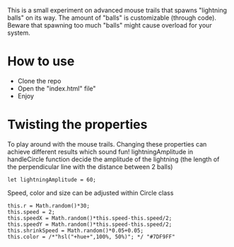 This is a small experiment on advanced mouse trails that spawns "lightning balls" on its way. The amount of "balls" is customizable (through code). Beware that spawning too much "balls" might cause overload for your system.
# How to use
- Clone the repo
- Open the "index.html" file"
- Enjoy

# Twisting the properties
To play around with the mouse trails. Changing these properties can achieve different results which sound fun!
lightningAmplitude in handleCircle function decide the amplitude of the lightning (the length of the perpendicular line with the distance between 2 balls)
```
let lightningAmplitude = 60;
```
Speed, color and size can be adjusted within Circle class
```
this.r = Math.random()*30;
this.speed = 2;
this.speedX = Math.random()*this.speed-this.speed/2;
this.speedY = Math.random()*this.speed-this.speed/2;
this.shrinkSpeed = Math.random()*0.05+0.05;
this.color = /*"hsl("+hue+",100%, 50%)"; */ "#7DF9FF"
```
